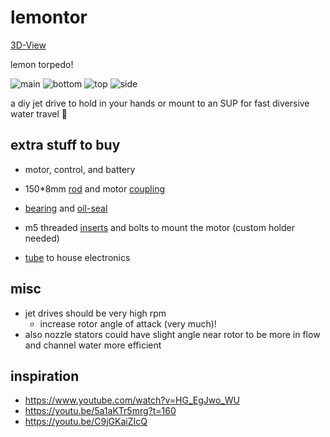 # lemontor

[3D-View](https://a360.co/3xRkCS7)

lemon torpedo!

![main](https://github.com/HannesGitH/lemontor/raw/main/images/v12_main_lemon.png)
![bottom](https://github.com/HannesGitH/lemontor/raw/main/images/v12_brass_bottom_gloss.png)
![top](https://github.com/HannesGitH/lemontor/raw/main/images/v12_lemon_side.png)
![side](https://github.com/HannesGitH/lemontor/raw/main/images/v12_glass_side.png)

a diy jet drive to hold in your hands or mount to an SUP for fast diversive water travel 🚀

## extra stuff to buy

- motor, control, and battery

- 150*8mm [rod](https://de.aliexpress.com/item/1005004340355038.html) and motor [coupling](https://www.aliexpress.com/item/1005003160728369.html)
- [bearing](https://www.aliexpress.com/item/4000286783632.html) and [oil-seal](https://www.aliexpress.com/item/4000286783632.html) 
- m5 threaded [inserts](https://www.aliexpress.com/item/1005003754316929.html) and bolts to mount the motor (custom holder needed)
- [tube](https://www.obi.de/metall-dachrinnen/fallrohr-nw-80-ral-8028-braun-2-m/p/6630149) to house electronics

## misc

- jet drives should be very high rpm
    - increase rotor angle of attack (very much)!
- also nozzle stators could have slight angle near rotor to be more in flow and channel water more efficient

## inspiration

- <https://www.youtube.com/watch?v=HG_EgJwo_WU>
- <https://youtu.be/5a1aKTr5mrg?t=160>
- <https://youtu.be/C9jGKaiZIcQ>
